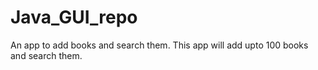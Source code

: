 Java_GUI_repo
=============

An app to add books and search them.
This app will add upto 100 books and search them. 
